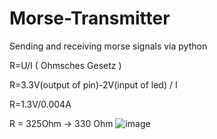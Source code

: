 # Morse-Transmitter
Sending and receiving morse signals via python

R=U/I ( Ohmsches Gesetz )

R=3.3V(output of pin)-2V(input of led) / I

R=1.3V/0.004A

R = 325Ohm -> 330 Ohm
![image](https://gpiozero.readthedocs.io/en/stable/_images/pin_layout.svg)


